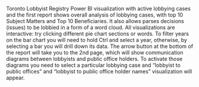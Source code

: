 Toronto Lobbyist Registry Power BI visualization with active lobbying cases and the first report shows overall analysis of lobbying cases, with top 10 Subject Matters and Top 10 Beneficiaries. It also allows parses decisions (issues) to be lobbied in a form of a word cloud. All visualizations are interactive: try clicking different pie chart sections or words. To filter years on the bar chart you will need to hold Ctrl and select a year, otherwise, by selecting a bar you will drill down its data.
The arrow button at the bottom of the report will take you to the 2nd page, which will show communication diagrams between lobbyists and public office holders. To activate those diagrams you need to select a particular lobbying case and “lobbyist to public offices” and “lobbyist to public office holder names” visualization will appear.
